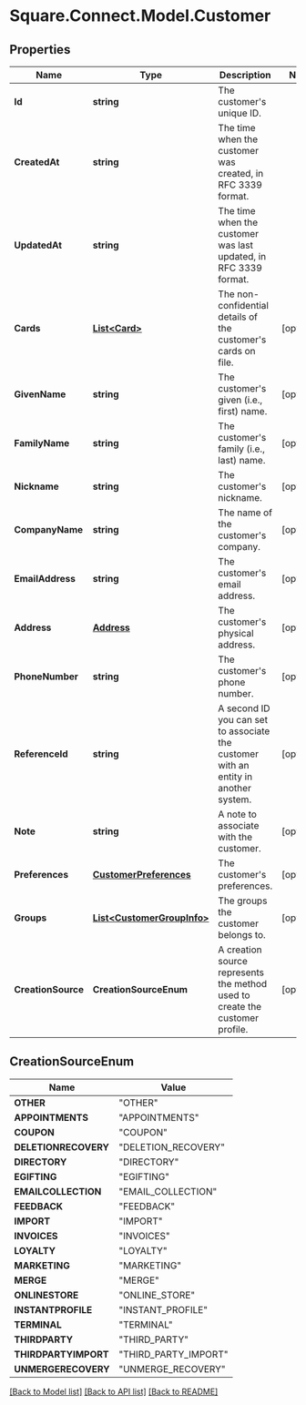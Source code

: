 # Square.Connect.Model.Customer
## Properties

Name | Type | Description | Notes
------------ | ------------- | ------------- | -------------
**Id** | **string** | The customer&#39;s unique ID. | 
**CreatedAt** | **string** | The time when the customer was created, in RFC 3339 format. | 
**UpdatedAt** | **string** | The time when the customer was last updated, in RFC 3339 format. | 
**Cards** | [**List&lt;Card&gt;**](Card.md) | The non-confidential details of the customer&#39;s cards on file. | [optional] 
**GivenName** | **string** | The customer&#39;s given (i.e., first) name. | [optional] 
**FamilyName** | **string** | The customer&#39;s family (i.e., last) name. | [optional] 
**Nickname** | **string** | The customer&#39;s nickname. | [optional] 
**CompanyName** | **string** | The name of the customer&#39;s company. | [optional] 
**EmailAddress** | **string** | The customer&#39;s email address. | [optional] 
**Address** | [**Address**](Address.md) | The customer&#39;s physical address. | [optional] 
**PhoneNumber** | **string** | The customer&#39;s phone number. | [optional] 
**ReferenceId** | **string** | A second ID you can set to associate the customer with an entity in another system. | [optional] 
**Note** | **string** | A note to associate with the customer. | [optional] 
**Preferences** | [**CustomerPreferences**](CustomerPreferences.md) | The customer&#39;s preferences. | [optional] 
**Groups** | [**List&lt;CustomerGroupInfo&gt;**](CustomerGroupInfo.md) | The groups the customer belongs to. | [optional] 
**CreationSource** | **CreationSourceEnum** | A creation source represents the method used to create the customer profile. | [optional] 


## CreationSourceEnum

Name | Value
------------ | -------------
**OTHER** | "OTHER"
**APPOINTMENTS** | "APPOINTMENTS"
**COUPON** | "COUPON"
**DELETIONRECOVERY** | "DELETION_RECOVERY"
**DIRECTORY** | "DIRECTORY"
**EGIFTING** | "EGIFTING"
**EMAILCOLLECTION** | "EMAIL_COLLECTION"
**FEEDBACK** | "FEEDBACK"
**IMPORT** | "IMPORT"
**INVOICES** | "INVOICES"
**LOYALTY** | "LOYALTY"
**MARKETING** | "MARKETING"
**MERGE** | "MERGE"
**ONLINESTORE** | "ONLINE_STORE"
**INSTANTPROFILE** | "INSTANT_PROFILE"
**TERMINAL** | "TERMINAL"
**THIRDPARTY** | "THIRD_PARTY"
**THIRDPARTYIMPORT** | "THIRD_PARTY_IMPORT"
**UNMERGERECOVERY** | "UNMERGE_RECOVERY"



[[Back to Model list]](../README.md#documentation-for-models) [[Back to API list]](../README.md#documentation-for-api-endpoints) [[Back to README]](../README.md)

